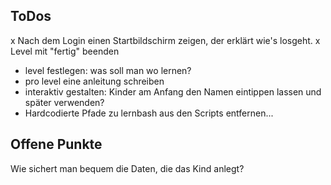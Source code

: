 ToDos
--------------

x Nach dem Login einen Startbildschirm zeigen, der erklärt wie's losgeht.
x Level mit "fertig" beenden
- level festlegen: was soll man wo lernen?
- pro level eine anleitung schreiben
- interaktiv gestalten: Kinder am Anfang den Namen eintippen lassen und später verwenden?
- Hardcodierte Pfade zu lernbash aus den Scripts entfernen...

Offene Punkte
--------------

Wie sichert man bequem die Daten, die das Kind anlegt?

